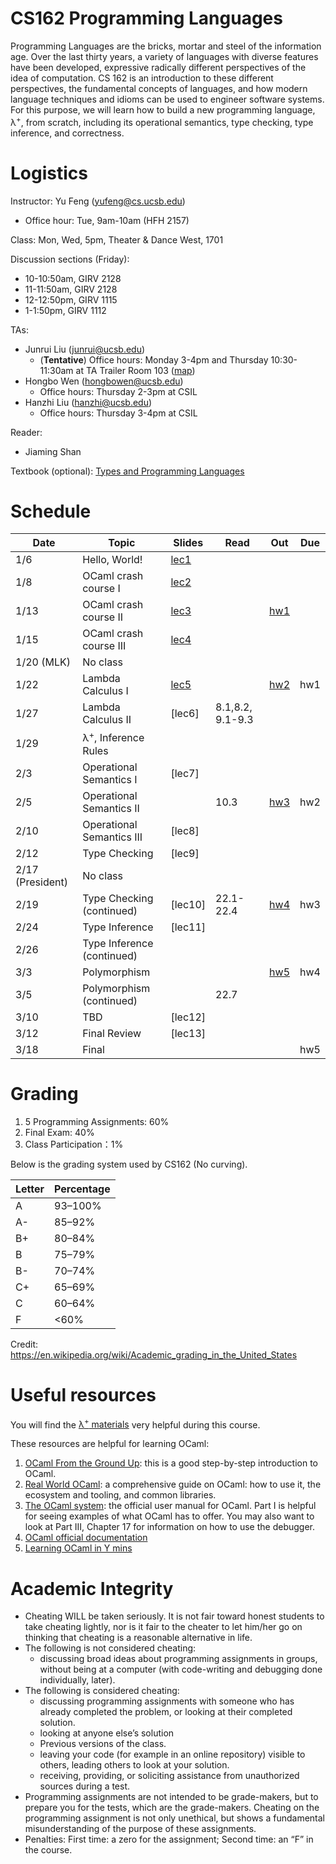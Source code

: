 # CS162 Programming Languages

Programming Languages are the bricks, mortar and steel of the information age. Over the last thirty years, a variety of languages with diverse features have been developed, expressive radically different perspectives of the idea of computation. CS 162 is an introduction to these different perspectives, the fundamental concepts of languages, and how modern language techniques and idioms can be used to engineer software systems. For this purpose, we will learn how to build a new programming language, λ<sup>+</sup>, from scratch, including its operational semantics, type checking, type inference, and correctness.

# Logistics
Instructor: Yu Feng (yufeng@cs.ucsb.edu)
- Office hour: Tue, 9am-10am (HFH 2157)

Class: Mon, Wed, 5pm, Theater & Dance West, 1701 

Discussion sections (Friday):
- 10-10:50am, GIRV 2128
- 11-11:50am, GIRV 2128
- 12-12:50pm, GIRV 1115
- 1-1:50pm, GIRV 1112

TAs:
- Junrui Liu ([junrui@ucsb.edu](mailto:junrui@ucsb.edu))
  - (**Tentative**) Office hours: Monday 3-4pm and Thursday 10:30-11:30am at TA Trailer Room 103 ([map](https://ucsb-cs8.github.io/w20/info/mentorPhotos/trailer-map.png))
- Hongbo Wen ([hongbowen@ucsb.edu](mailto:hongbowen@ucsb.edu))
  - Office hours: Thursday 2-3pm at CSIL
- Hanzhi Liu ([hanzhi@ucsb.edu](mailto:hanzhi@ucsb.edu))
  - Office hours: Thursday 3-4pm at CSIL

Reader:
- Jiaming Shan


Textbook (optional): [Types and Programming Languages](https://www.amazon.com/Types-Programming-Languages-MIT-Press/dp/0262162091)

# Schedule 
| Date             | Topic                          | Slides                        | Read             | Out                    | Due |
| ---------------- | ------------------------------ | ----------------------------- | ---------------- | ---------------------- | --- |
| 1/6              | Hello, World!                  | [lec1](lectures/lecture1.pdf) |                  |                        |     |
| 1/8              | OCaml crash course I           | [lec2](lectures/lecture2.pdf) |                  |                        |     |
| 1/13             | OCaml crash course II          | [lec3](lectures/lecture3.pdf) |                  | [hw1](./homework/hw1/) |     |
| 1/15             | OCaml crash course III         | [lec4](lectures/lecture4.pdf)                      |                  |                        |     |
| 1/20 (MLK)       | No class                       |                               |                  |                        |     |
| 1/22             | Lambda Calculus I              | [lec5](lectures/lecture5.pdf)                        |                  | [hw2](./homework/hw2)  | hw1 |
| 1/27             | Lambda Calculus II             | [lec6]                        | 8.1,8.2, 9.1-9.3 |                        |     |
| 1/29             | λ<sup>+</sup>, Inference Rules |                               |                  |                        |     |
| 2/3              | Operational Semantics I        | [lec7]                        |                  |                        |     |
| 2/5              | Operational Semantics II       |                               | 10.3             | [hw3](./homework/hw3)  | hw2 |
| 2/10             | Operational Semantics III      | [lec8]                        |                  |                        |     |
| 2/12             | Type Checking                  | [lec9]                        |                  |                        |     |
| 2/17 (President) | No class                       |                               |                  |                        |     |
| 2/19             | Type Checking  (continued)     | [lec10]                       | 22.1-22.4        | [hw4](./homework/hw4)  | hw3 |
| 2/24             | Type Inference                 | [lec11]                       |                  |                        |     |
| 2/26             | Type Inference (continued)     |                               |                  |                        |     |
| 3/3              | Polymorphism                   |                               |                  | [hw5](./homework/hw5)  | hw4 |
| 3/5              | Polymorphism (continued)       |                               | 22.7             |                        |     |
| 3/10             | TBD                            | [lec12]                       |                  |                        |     |
| 3/12             | Final Review                   | [lec13]                       |                  |                        |     |
| 3/18             | Final                          |                               |                  |                        | hw5 |

# Grading

1. 5 Programming Assignments: 60%
2. Final Exam: 40%
3. Class Participation：1%

Below is the grading system used by CS162 (No curving).

| Letter | Percentage |
| ------ | ---------- |
| A      | 93–100%    |
| A-     | 85–92%     |
| B+     | 80–84%     |
| B      | 75–79%     |
| B-     | 70–74%     |
| C+     | 65–69%     |
| C      | 60–64%     |
| F      | <60%       |

Credit: https://en.wikipedia.org/wiki/Academic_grading_in_the_United_States


# Useful resources

You will find the [λ<sup>+</sup> materials](./homework/lamp.pdf) very helpful during
this course.

These resources are helpful for learning OCaml:

1. [OCaml From the Ground Up](https://ocamlbook.org/): this is a good
   step-by-step introduction to OCaml.
2. [Real World OCaml](https://dev.realworldocaml.org/guided-tour.html): a
   comprehensive guide on OCaml: how to use it, the ecosystem and tooling, and
   common libraries.
3. [The OCaml system](https://ocaml.org/releases/4.11/htmlman/index.html): the
   official user manual for OCaml. Part I is helpful for seeing examples of what
   OCaml has to offer. You may also want to look at Part III, Chapter 17 for
   information on how to use the debugger.
4. [OCaml official documentation](https://ocaml.org/learn/)
5. [Learning OCaml in Y mins](https://learnxinyminutes.com/docs/ocaml/)


# Academic Integrity
- Cheating WILL be taken seriously. It is not fair toward honest students to take cheating lightly, nor is it fair to the cheater to let him/her go on thinking that cheating is a reasonable alternative in life.
- The following is not considered cheating:
   - discussing broad ideas about programming assignments in groups, without being at a computer (with code-writing and debugging done individually, later).
- The following is considered cheating:
   - discussing programming assignments with someone who has already completed the problem, or looking at their completed solution.
   - looking at anyone else’s solution
   - Previous versions of the class.
   - leaving your code (for example in an online repository) visible to others, leading others to look at your solution.
   - receiving, providing, or soliciting assistance from unauthorized sources during a test.
- Programming assignments are not intended to be grade-makers, but to prepare you for the tests, which are the grade-makers. Cheating on the programming assignment is not only unethical, but shows a fundamental misunderstanding of the purpose of these assignments.
- Penalties: First time: a zero for the assignment; Second time: an “F” in the course.

